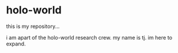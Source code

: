 # holo-world
this is my repository...

i am apart of the holo-world research crew.
my name is tj.
im here to expand.
